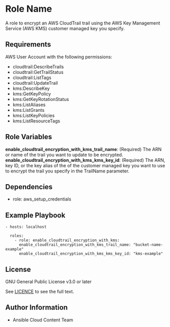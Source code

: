Role Name
=========

A role to encrypt an AWS CloudTrail trail using the AWS Key Management Service (AWS KMS) customer managed key you specify.

Requirements
------------

AWS User Account with the following permissions:

* cloudtrail:DescribeTrails
* cloudtrail:GetTrailStatus
* cloudtrail:ListTags
* cloudtrail:UpdateTrail
* kms:DescribeKey
* kms:GetKeyPolicy
* kms:GetKeyRotationStatus
* kms:ListAliases
* kms:ListGrants
* kms:ListKeyPolicies
* kms:ListResourceTags

Role Variables
--------------

**enable_cloudtrail_encryption_with_kms_trail_name**: (Required) The ARN or name of the trail you want to update to be encrypted.
**enable_cloudtrail_encryption_with_kms_kms_key_id**: (Required) The ARN, key ID, or the key alias of the of the customer managed key you want to use to encrypt the trail you specify in the TrailName parameter.

Dependencies
------------

- role: aws_setup_credentials

Example Playbook
----------------

    - hosts: localhost

      roles:
        - role: enable_cloudtrail_encryption_with_kms:
          enable_cloudtrail_encryption_with_kms_trail_name: "bucket-name-example"
          enable_cloudtrail_encryption_with_kms_kms_key_id: "kms-example"

License
-------

GNU General Public License v3.0 or later

See [LICENCE](../../LICENSE) to see the full text.

Author Information
------------------

- Ansible Cloud Content Team
